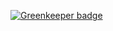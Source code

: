 
[![Greenkeeper badge](https://badges.greenkeeper.io/ZhangZisu/coinhive-node.svg)](https://greenkeeper.io/)
